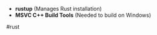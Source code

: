 * **rustup** (Manages Rust installation)
* **MSVC C++ Build Tools** (Needed to build on Windows)

#rust